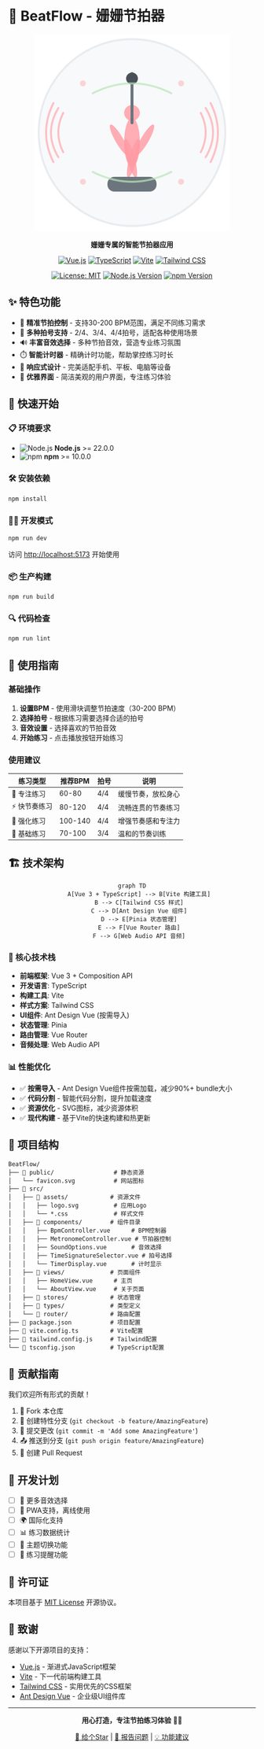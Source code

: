 # 🎵 BeatFlow - 姗姗节拍器

<div align="center">

![BeatFlow Logo](./src/assets/logo.svg)

**姗姗专属的智能节拍器应用**

[![Vue.js](https://img.shields.io/badge/Vue.js-4FC08D?style=for-the-badge&logo=vue.js&logoColor=white)](https://vuejs.org/)
[![TypeScript](https://img.shields.io/badge/TypeScript-007ACC?style=for-the-badge&logo=typescript&logoColor=white)](https://www.typescriptlang.org/)
[![Vite](https://img.shields.io/badge/Vite-646CFF?style=for-the-badge&logo=vite&logoColor=white)](https://vitejs.dev/)
[![Tailwind CSS](https://img.shields.io/badge/Tailwind_CSS-38B2AC?style=for-the-badge&logo=tailwind-css&logoColor=white)](https://tailwindcss.com/)

[![License: MIT](https://img.shields.io/badge/License-MIT-yellow.svg)](https://opensource.org/licenses/MIT)
[![Node.js Version](https://img.shields.io/badge/node-%3E%3D22.0.0-brightgreen)](https://nodejs.org/)
[![npm Version](https://img.shields.io/badge/npm-%3E%3D10.0.0-red)](https://www.npmjs.com/)

</div>

## ✨ 特色功能

- 🎵 **精准节拍控制** - 支持30-200 BPM范围，满足不同练习需求
- 🎼 **多种拍号支持** - 2/4、3/4、4/4拍号，适配各种使用场景
- 🔊 **丰富音效选择** - 多种节拍音效，营造专业练习氛围
- ⏱️ **智能计时器** - 精确计时功能，帮助掌控练习时长
- 📱 **响应式设计** - 完美适配手机、平板、电脑等设备
- 🎨 **优雅界面** - 简洁美观的用户界面，专注练习体验

## 🚀 快速开始

### 📋 环境要求

- ![Node.js](https://img.shields.io/badge/Node.js-43853D?style=flat&logo=node.js&logoColor=white) **Node.js** >= 22.0.0
- ![npm](https://img.shields.io/badge/npm-CB3837?style=flat&logo=npm&logoColor=white) **npm** >= 10.0.0

### 🛠️ 安装依赖

```bash
npm install
```

### 🏃‍♂️ 开发模式

```bash
npm run dev
```

访问 [http://localhost:5173](http://localhost:5173) 开始使用

### 📦 生产构建

```bash
npm run build
```

### 🔍 代码检查

```bash
npm run lint
```

## 🎯 使用指南

### 基础操作

1. **设置BPM** - 使用滑块调整节拍速度（30-200 BPM）
2. **选择拍号** - 根据练习需要选择合适的拍号
3. **音效设置** - 选择喜欢的节拍音效
4. **开始练习** - 点击播放按钮开始练习

### 使用建议

| 练习类型 | 推荐BPM | 拍号 | 说明 |
|---------|---------|------|------|
| 🧘 专注练习 | 60-80 | 4/4 | 缓慢节奏，放松身心 |
| ⚡ 快节奏练习 | 80-120 | 4/4 | 流畅连贯的节奏练习 |
| 💪 强化练习 | 100-140 | 4/4 | 增强节奏感和专注力 |
| 🌅 基础练习 | 70-100 | 3/4 | 温和的节奏训练 |

## 🏗️ 技术架构

<div align="center">

```mermaid
graph TD
    A[Vue 3 + TypeScript] --> B[Vite 构建工具]
    B --> C[Tailwind CSS 样式]
    C --> D[Ant Design Vue 组件]
    D --> E[Pinia 状态管理]
    E --> F[Vue Router 路由]
    F --> G[Web Audio API 音频]
```

</div>

### 🔧 核心技术栈

- **前端框架**: Vue 3 + Composition API
- **开发语言**: TypeScript
- **构建工具**: Vite
- **样式方案**: Tailwind CSS
- **UI组件**: Ant Design Vue (按需导入)
- **状态管理**: Pinia
- **路由管理**: Vue Router
- **音频处理**: Web Audio API

### 📊 性能优化

- ✅ **按需导入** - Ant Design Vue组件按需加载，减少90%+ bundle大小
- ✅ **代码分割** - 智能代码分割，提升加载速度
- ✅ **资源优化** - SVG图标，减少资源体积
- ✅ **现代构建** - 基于Vite的快速构建和热更新

## 📁 项目结构

```
BeatFlow/
├── 📁 public/                 # 静态资源
│   └── favicon.svg           # 网站图标
├── 📁 src/
│   ├── 📁 assets/            # 资源文件
│   │   ├── logo.svg          # 应用Logo
│   │   └── *.css             # 样式文件
│   ├── 📁 components/        # 组件目录
│   │   ├── BpmController.vue      # BPM控制器
│   │   ├── MetronomeController.vue # 节拍器控制
│   │   ├── SoundOptions.vue       # 音效选择
│   │   ├── TimeSignatureSelector.vue # 拍号选择
│   │   └── TimerDisplay.vue       # 计时显示
│   ├── 📁 views/             # 页面组件
│   │   ├── HomeView.vue      # 主页
│   │   └── AboutView.vue     # 关于页面
│   ├── 📁 stores/            # 状态管理
│   ├── 📁 types/             # 类型定义
│   └── 📁 router/            # 路由配置
├── 📄 package.json           # 项目配置
├── 📄 vite.config.ts         # Vite配置
├── 📄 tailwind.config.js     # Tailwind配置
└── 📄 tsconfig.json          # TypeScript配置
```

## 🤝 贡献指南

我们欢迎所有形式的贡献！

1. 🍴 Fork 本仓库
2. 🌿 创建特性分支 (`git checkout -b feature/AmazingFeature`)
3. 💾 提交更改 (`git commit -m 'Add some AmazingFeature'`)
4. 📤 推送到分支 (`git push origin feature/AmazingFeature`)
5. 🔀 创建 Pull Request

## 📝 开发计划

- [ ] 🎵 更多音效选择
- [ ] 📱 PWA支持，离线使用
- [ ] 🌍 国际化支持
- [ ] 📊 练习数据统计
- [ ] 🎨 主题切换功能
- [ ] 🔔 练习提醒功能

## 📄 许可证

本项目基于 [MIT License](LICENSE) 开源协议。

## 🙏 致谢

感谢以下开源项目的支持：

- [Vue.js](https://vuejs.org/) - 渐进式JavaScript框架
- [Vite](https://vitejs.dev/) - 下一代前端构建工具
- [Tailwind CSS](https://tailwindcss.com/) - 实用优先的CSS框架
- [Ant Design Vue](https://antdv.com/) - 企业级UI组件库

---

<div align="center">

**用心打造，专注节拍练习体验** 🎵✨

[🌟 给个Star](https://github.com/spcookie/BeatFlow) | [🐛 报告问题](https://github.com/spcookie/BeatFlow/issues) | [💡 功能建议](https://github.com/spcookie/BeatFlow/issues)

</div>
